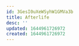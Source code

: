 ```yaml
---
id: 3GesI0uXeWSyhW1GMVa3b
title: Afterlife
desc: ''
updated: 1644961726972
created: 1644961726972
---
```


